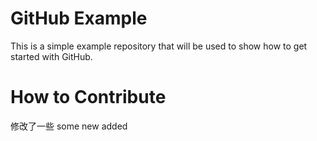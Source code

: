 GitHub Example
==============

This is a simple example repository that will be used to show how to get started with GitHub.

How to Contribute
=================

修改了一些
some new added
